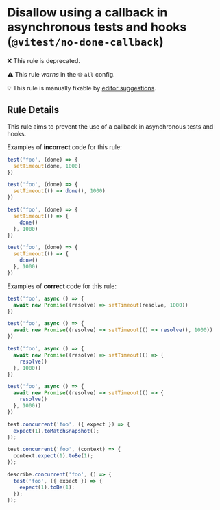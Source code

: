 # Disallow using a callback in asynchronous tests and hooks (`@vitest/no-done-callback`)

❌ This rule is deprecated.

⚠️ This rule _warns_ in the 🌐 `all` config.

💡 This rule is manually fixable by [editor suggestions](https://eslint.org/docs/latest/use/core-concepts#rule-suggestions).

<!-- end auto-generated rule header -->

## Rule Details

This rule aims to prevent the use of a callback in asynchronous tests and hooks.

Examples of **incorrect** code for this rule:

```js
test('foo', (done) => {
  setTimeout(done, 1000)
})

test('foo', (done) => {
  setTimeout(() => done(), 1000)
})

test('foo', (done) => {
  setTimeout(() => {
	done()
  }, 1000)
})

test('foo', (done) => {
  setTimeout(() => {
	done()
  }, 1000)
})
```

Examples of **correct** code for this rule:

```js
test('foo', async () => {
  await new Promise((resolve) => setTimeout(resolve, 1000))
})

test('foo', async () => {
  await new Promise((resolve) => setTimeout(() => resolve(), 1000))
})

test('foo', async () => {
  await new Promise((resolve) => setTimeout(() => {
	resolve()
  }, 1000))
})

test('foo', async () => {
  await new Promise((resolve) => setTimeout(() => {
	resolve()
  }, 1000))
})

test.concurrent('foo', ({ expect }) => {
  expect(1).toMatchSnapshot();
});

test.concurrent('foo', (context) => {
  context.expect(1).toBe(1);
});

describe.concurrent('foo', () => {
  test('foo', ({ expect }) => {
    expect(1).toBe(1);
  });
});
```
